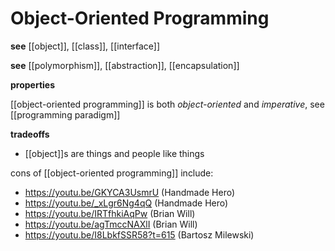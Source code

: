# Object-Oriented Programming

**see** [[object]], [[class]], [[interface]]

**see** [[polymorphism]], [[abstraction]], [[encapsulation]]

**properties**

[[object-oriented programming]] is both _object-oriented_ and _imperative_, see [[programming paradigm]]

**tradeoffs**

- [[object]]s are things and people like things

cons of [[object-oriented programming]] include:

- <https://youtu.be/GKYCA3UsmrU> (Handmade Hero)
- <https://youtu.be/_xLgr6Ng4qQ> (Handmade Hero)
- <https://youtu.be/IRTfhkiAqPw> (Brian Will)
- <https://youtu.be/agTmccNAXlI> (Brian Will)
- <https://youtu.be/I8LbkfSSR58?t=615> (Bartosz Milewski)
